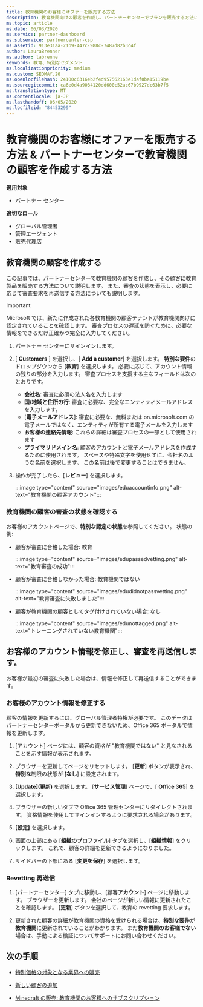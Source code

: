 ```yaml
---
title: 教育機関のお客様にオファーを販売する方法
description: 教育機関向けの顧客を作成し、パートナーセンターでプランを販売する方法について説明します。
ms.topic: article
ms.date: 06/03/2020
ms.service: partner-dashboard
ms.subservice: partnercenter-csp
ms.assetid: 913e31aa-21b9-447c-988c-7487d82b3c4f
author: LauraBrenner
ms.author: labrenne
keywords: 教育、特別なセグメント
ms.localizationpriority: medium
ms.custom: SEOMAY.20
ms.openlocfilehash: 24100c6316eb2f4d957562163e1daf0ba15119be
ms.sourcegitcommit: ca6e0d4a9034120dd600c52ac67b9927dc63b7f5
ms.translationtype: MT
ms.contentlocale: ja-JP
ms.lasthandoff: 06/05/2020
ms.locfileid: "84453299"
---
```

# <a name="how-to-sell-offers-to-education-customers--how-to-create-an-education-customer-in-partner-center"></a>教育機関のお客様にオファーを販売する方法 & パートナーセンターで教育機関の顧客を作成する方法

**適用対象**

- パートナー センター

**適切なロール**

- グローバル管理者
- 管理エージェント
- 販売代理店

## <a name="create-an-education-customer"></a>教育機関の顧客を作成する

この記事では、パートナーセンターで教育機関の顧客を作成し、その顧客に教育製品を販売する方法について説明します。 また、審査の状態を表示し、必要に応じて審査要求を再送信する方法についても説明します。

> [!IMPORTANT]
> Microsoft では、新たに作成された各教育機関の顧客テナントが教育機関向けに認定されていることを確認します。  審査プロセスの遅延を防ぐために、必要な情報をできるだけ正確かつ完全に入力してください。

1. パートナー センターにサインインします。

2. [ **Customers** ] を選択し、[ **Add a customer**] を選択します。 **特別な要件**のドロップダウンから [**教育**] を選択します。  必要に応じて、アカウント情報の残りの部分を入力します。  審査プロセスを支援する主なフィールドは次のとおりです。

   - **会社名**: 審査に必須の法人名を入力します
   - **国/地域と住所の行**: 審査に必要な、完全なエンティティメールアドレスを入力します。
   - [**電子メールアドレス**]: 審査に必要な、無料または on.microsoft.com の電子メールではなく、エンティティが所有する電子メールを入力します
   - **お客様の連絡先情報**: これらの詳細は審査プロセスの一部として使用されます
   - **プライマリドメイン名**: 顧客のアカウントと電子メールアドレスを作成するために使用されます。  スペースや特殊文字を使用せずに、会社名のような名前を選択します。  この名前は後で変更することはできません。

3. 操作が完了したら、[**レビュー**] を選択します。

   :::image type="content" source="images/eduaccountinfo.png" alt-text="教育機関の顧客アカウント":::

### <a name="confirm-your-education-customers-vetting-status"></a>教育機関の顧客の審査の状態を確認する

お客様のアカウントページで、**特別な認定の状態**を参照してください。
状態の例:

- 顧客が審査に合格した場合: 教育

   :::image type="content" source="images/edupassedvetting.png" alt-text="教育審査の成功":::

- 顧客が審査に合格しなかった場合: 教育機関ではない

   :::image type="content" source="images/edudidnotpassvetting.png" alt-text="教育審査に失敗しました":::

- 顧客が教育機関の顧客としてタグ付けされていない場合: なし

   :::image type="content" source="images/edunottagged.png" alt-text="トレーニングされていない教育機関":::

## <a name="correct-the-customer-account-info-and-resubmit-for-vetting"></a>お客様のアカウント情報を修正し、審査を再送信します。  

お客様が最初の審査に失敗した場合は、情報を修正して再送信することができます。

### <a name="correct-the-customer-account-information"></a>お客様のアカウント情報を修正する

顧客の情報を更新するには、グローバル管理者特権が必要です。 このデータはパートナーセンターポータルから更新できないため、Office 365 ポータルで情報を更新します。

1. [アカウント] ページには、顧客の資格が "教育機関ではない" と見なされることを示す情報が表示されます。

2. ブラウザーを更新してページをリセットします。 [**更新**] ボタンが表示され、**特別な**制限の状態が **[なし**] に設定されます。

3. **[Update]\(更新\)** を選択します。 [**サービス管理**] ページで、[ **Office 365**] を選択します。

4. ブラウザーの新しいタブで Office 365 管理センターにリダイレクトされます。 資格情報を使用してサインインするように要求される場合があります。

5. **[設定]** を選択します。

6. 画面の上部にある [**組織のプロファイル**] タブを選択し、[**組織情報**] をクリックします。 これで、顧客の詳細を更新できるようになりました。

7. サイドバーの下部にある [**変更を保存**] を選択します。  

### <a name="resubmit-for-revetting"></a>Revetting 再送信

1. [パートナーセンター] タブに移動し、[顧客**アカウント**] ページに移動します。 ブラウザーを更新します。 会社のページが新しい情報に更新されたことを確認します。 [**更新**] ボタンを選択して、教育の revetting 要求します。

2. 更新された顧客の詳細が教育機関の資格を受けられる場合は、**特別な要件**が**教育機関**に更新されていることがわかります。 まだ**教育機関のお客様でない**場合は、手動による検証についてサポートにお問い合わせください。

## <a name="next-steps"></a>次の手順

- [特別価格の対象となる業界への販売](get-special-pricing-for-offers.md)

- [新しい顧客の追加](add-a-new-customer.md)

- [Minecraft の販売: 教育機関のお客様へのサブスクリプション](minecraft-subscriptions.md)
